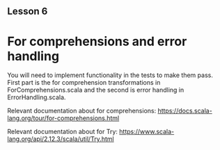 ## Lesson 6
# For comprehensions and error handling

You will need to implement functionality in the tests to make them pass. First part is the for comprehension transformations in ForComprehensions.scala and the second is error handling in ErrorHandling.scala.

Relevant documentation about for comprehensions: 
https://docs.scala-lang.org/tour/for-comprehensions.html

Relevant documentation about for Try: 
https://www.scala-lang.org/api/2.12.3/scala/util/Try.html
